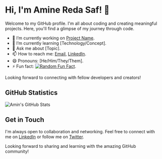 # Hi, I'm Amine Reda Saf! 👋

Welcome to my GitHub profile. I'm all about coding and creating meaningful projects. Here, you'll find a glimpse of my journey through code.

- 🔭 I’m currently working on [Project Name](link-to-repo).
- 🌱 I’m currently learning [Technology/Concept].
- 💬 Ask me about [Topic].
- 📫 How to reach me: [Email](mailto:your@email.com), [LinkedIn](your-linkedin-profile).
- 😄 Pronouns: [He/Him/They/Them].
- ⚡ Fun fact: [![Random Fun Fact](https://api.example.com/fun-fact)](https://api.example.com/fun-fact).

Looking forward to connecting with fellow developers and creators!


## GitHub Statistics

![Amin's GitHub Stats](https://myreadme.vercel.app/api/embed/amineredasaf?panels=userstatistics&panels=toplanguages&panels=commitgraph)

## Get in Touch

I'm always open to collaboration and networking. Feel free to connect with me on [LinkedIn](your-linkedin-profile) or follow me on [Twitter](your-twitter-profile).

Looking forward to sharing and learning with the amazing GitHub community!
